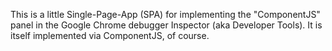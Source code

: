 
This is a little Single-Page-App (SPA) for implementing the
"ComponentJS" panel in the Google Chrome debugger Inspector (aka
Developer Tools). It is itself implemented via ComponentJS, of course.

